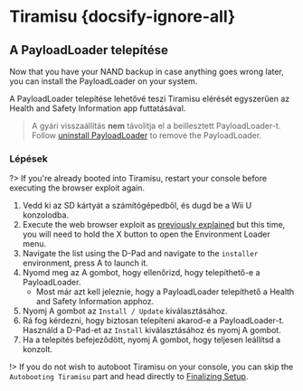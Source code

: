 # Tiramisu {docsify-ignore-all}

## A PayloadLoader telepítése

Now that you have your NAND backup in case anything goes wrong later, you can install the PayloadLoader on your system.

A PayloadLoader telepítése lehetővé teszi Tiramisu elérését egyszerűen az Health and Safety Information app futtatásával.

> A gyári visszaállítás **nem** távolítja el a beillesztett PayloadLoader-t. Follow [uninstall PayloadLoader](../../uninstall-payloadloader) to remove the PayloadLoader.

### Lépések

?> If you're already booted into Tiramisu, restart your console before executing the browser exploit again.

1. Vedd ki az SD kártyát a számítógépedből, és dugd be a Wii U konzolodba.
1. Execute the web browser exploit as [previously explained](browser-exploit) but this time, you will need to hold the X button to open the Environment Loader menu.
1. Navigate the list using the D-Pad and navigate to the `installer` environment, press A to launch it.
1. Nyomd meg az A gombot, hogy ellenőrizd, hogy telepíthető-e a PayloadLoader.
    - Most már azt kell jeleznie, hogy a PayloadLoader telepíthető a Health and Safety Information apphoz.
1. Nyomj A gombot az `Install / Update` kiválasztásához.
1. Rá fog kérdezni, hogy biztosan telepíteni akarod-e a PayloadLoader-t. Használd a D-Pad-et az `Install` kiválasztásához és nyomj A gombot.
1. Ha a telepítés befejeződött, nyomj A gombot, hogy teljesen leállítsd a konzolt.

!> If you do not wish to autoboot Tiramisu on your console, you can skip the `Autobooting Tiramisu` part and head directly to [Finalizing Setup](finalizing-setup).